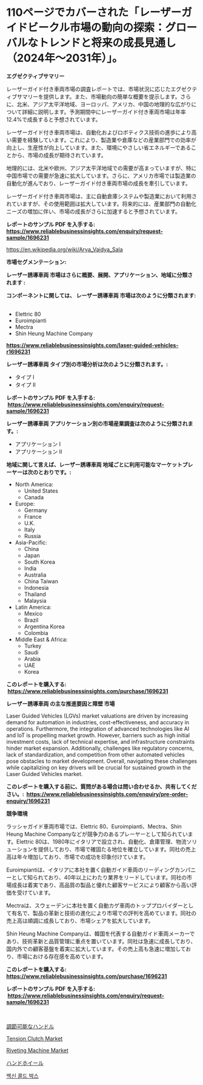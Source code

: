 <p><h1>110ページでカバーされた「レーザーガイドビークル市場の動向の探索：グローバルなトレンドと将来の成長見通し（2024年〜2031年）」。</h1></p><p><strong>エグゼクティブサマリー</strong></p>
<p><p>レーザーガイド付き車両市場の調査レポートでは、市場状況に応じたエグゼクティブサマリーを提供します。また、市場動向の簡単な概要を提示します。さらに、北米、アジア太平洋地域、ヨーロッパ、アメリカ、中国の地理的な広がりについて詳細に説明します。予測期間中にレーザーガイド付き車両市場は年率12.4%で成長すると予想されています。</p><p>レーザーガイド付き車両市場は、自動化およびロボティクス技術の進歩により高い需要を経験しています。これにより、製造業や倉庫などの産業部門での効率が向上し、生産性が向上しています。また、環境にやさしい省エネルギーであることから、市場の成長が期待されています。</p><p>地理的には、北米や欧州、アジア太平洋地域での需要が高まっていますが、特に中国市場での需要が急速に拡大しています。さらに、アメリカ市場では製造業の自動化が進んでおり、レーザーガイド付き車両市場の成長を牽引しています。</p><p>レーザーガイド付き車両市場は、主に自動倉庫システムや製造業において利用されていますが、その使用範囲は拡大しています。将来的には、産業部門の自動化ニーズの増加に伴い、市場の成長がさらに加速すると予想されています。</p></p>
<p><strong>レポートのサンプル PDF を入手する: <a href="https://www.reliablebusinessinsights.com/enquiry/request-sample/1696231">https://www.reliablebusinessinsights.com/enquiry/request-sample/1696231</a></strong></p>
<p><a href="https://en.wikipedia.org/wiki/Arya_Vaidya_Sala">https://en.wikipedia.org/wiki/Arya_Vaidya_Sala</a></p>
<p><strong>市場セグメンテーション:</strong></p>
<p><strong> レーザー誘導車両 市場はさらに概要、展開、アプリケーション、地域に分類されます :</strong></p>
<p><strong>コンポーネントに関しては、 レーザー誘導車両 市場は次のように分類されます: &nbsp;</strong></p>
<p><ul><li>Elettric 80</li><li>Euroimpianti</li><li>Mectra</li><li>Shin Heung Machine Company</li></ul></p>
<p><strong><a href="https://www.reliablebusinessinsights.com/laser-guided-vehicles-r1696231">https://www.reliablebusinessinsights.com/laser-guided-vehicles-r1696231</a></strong></p>
<p><strong> レーザー誘導車両 タイプ別の市場分析は次のように分類されます。:</strong></p>
<p><ul><li>タイプ I</li><li>タイプ II</li></ul></p>
<p><strong>レポートのサンプル PDF を入手する: &nbsp;<a href="https://www.reliablebusinessinsights.com/enquiry/request-sample/1696231">https://www.reliablebusinessinsights.com/enquiry/request-sample/1696231</a></strong></p>
<p><strong> レーザー誘導車両 アプリケーション別の市場産業調査は次のように分類されます。:</strong></p>
<p><ul><li>アプリケーション I</li><li>アプリケーション II</li></ul></p>
<p><strong>地域に関して言えば、レーザー誘導車両 地域ごとに利用可能なマーケットプレーヤーは次のとおりです。:</strong></p>
<p><ul>
    <li>
        North America:
        <ul>
            <li>United States</li>
            <li>Canada</li>
        </ul>
    </li>
    <li>
        Europe:
        <ul>
            <li>Germany</li>
            <li>France</li>
            <li>U.K.</li>
            <li>Italy</li>
            <li>Russia</li>
        </ul>
    </li>
    <li>
        Asia-Pacific:
        <ul>
            <li>China</li>
            <li>Japan</li>
            <li>South Korea</li>
            <li>India</li>
            <li>Australia</li>
            <li>China Taiwan</li>
            <li>Indonesia</li>
            <li>Thailand</li>
            <li>Malaysia</li>
        </ul>
    </li>
    <li>
        Latin America:
        <ul>
            <li>Mexico</li>
            <li>Brazil</li>
            <li>Argentina Korea</li>
            <li>Colombia</li>
        </ul>
    </li>
    <li>
        Middle East & Africa:
        <ul>
            <li>Turkey</li>
            <li>Saudi</li>
            <li>Arabia</li>
            <li>UAE</li>
            <li>Korea</li>
        </ul>
    </li>
    </ul></p>
<p><strong>このレポートを購入する: &nbsp;<a href="https://www.reliablebusinessinsights.com/purchase/1696231">https://www.reliablebusinessinsights.com/purchase/1696231</a></strong></p>
<p><strong>レーザー誘導車両 の主な推進要因と障壁 市場</strong></p>
<p><p>Laser Guided Vehicles (LGVs) market valuations are driven by increasing demand for automation in industries, cost-effectiveness, and accuracy in operations. Furthermore, the integration of advanced technologies like AI and IoT is propelling market growth. However, barriers such as high initial investment costs, lack of technical expertise, and infrastructure constraints hinder market expansion. Additionally, challenges like regulatory concerns, lack of standardization, and competition from other automated vehicles pose obstacles to market development. Overall, navigating these challenges while capitalizing on key drivers will be crucial for sustained growth in the Laser Guided Vehicles market.</p></p>
<p><strong>このレポートを購入する前に、質問がある場合は問い合わせるか、共有してください。:&nbsp; <a href="https://www.reliablebusinessinsights.com/enquiry/pre-order-enquiry/1696231">https://www.reliablebusinessinsights.com/enquiry/pre-order-enquiry/1696231</a></strong></p>
<p><strong>競争環境</strong></p>
<p><p>ラッシャガイド車両市場では、Elettric 80、Euroimpianti、Mectra、Shin Heung Machine Companyなどが競争力のあるプレーヤーとして知られています。Elettric 80は、1980年にイタリアで設立され、自動化、倉庫管理、物流ソリューションを提供しており、市場で確固たる地位を確立しています。同社の売上高は年々増加しており、市場での成功を印象付けています。</p><p>Euroimpiantiは、イタリアに本社を置く自動ガイド車両のリーディングカンパニーとして知られており、40年以上にわたり業界をリードしています。同社の市場成長は着実であり、高品質の製品と優れた顧客サービスにより顧客から高い評価を受けています。</p><p>Mectraは、スウェーデンに本社を置く自動カゲ車両のトッププロバイダーとして有名で、製品の革新と技術の進化により市場での評判を高めています。同社の売上高は順調に成長しており、市場シェアを拡大しています。</p><p>Shin Heung Machine Companyは、韓国を代表する自動ガイド車両メーカーであり、技術革新と品質管理に重点を置いています。同社は急速に成長しており、国内外での顧客基盤を着実に拡大しています。その売上高も急速に増加しており、市場における存在感を高めています。</p></p>
<p><strong>このレポートを購入する: &nbsp; <a href="https://www.reliablebusinessinsights.com/purchase/1696231">https://www.reliablebusinessinsights.com/purchase/1696231</a></strong></p>
<p><strong>レポートのサンプル PDF を入手する: &nbsp;<a href="https://www.reliablebusinessinsights.com/enquiry/request-sample/1696231">https://www.reliablebusinessinsights.com/enquiry/request-sample/1696231</a></strong><strong></strong></p>
<p>&nbsp;</p>
<p><p><a href="https://github.com/schmahlson/Market-Research-Report-List-2/blob/main/8023091164196.md">調節可能なハンドル</a></p><p><a href="https://github.com/castoriffic/Market-Research-Report-List-5/blob/main/tension-clutch-market.md">Tension Clutch Market</a></p><p><a href="https://github.com/yoshih12/Market-Research-Report-List-4/blob/main/riveting-machine-market.md">Riveting Machine Market</a></p><p><a href="https://github.com/TerrellConn/Market-Research-Report-List-2/blob/main/8430919164197.md">ハンドホイール</a></p><p><a href="https://github.com/mpodehpw07370073/Market-Research-Report-List-2/blob/main/4055163177171.md">백신 콜드 박스</a></p></p>